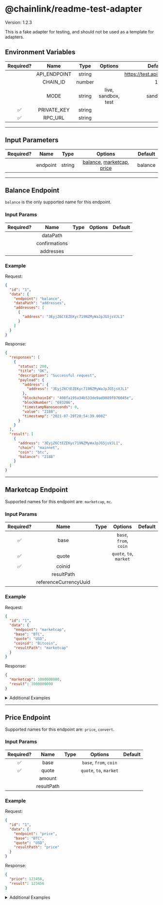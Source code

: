 # @chainlink/readme-test-adapter

Version: 1.2.3

This is a fake adapter for testing, and should not be used as a template for adapters.

## Environment Variables

| Required? |     Name     |  Type  |       Options       |            Default             |
| :-------: | :----------: | :----: | :-----------------: | :----------------------------: |
|           | API_ENDPOINT | string |                     | https://test.api.endpoint.link |
|           |   CHAIN_ID   | number |                     |               1                |
|           |     MODE     | string | live, sandbox, test |            sandbox             |
|    ✅     | PRIVATE_KEY  | string |                     |                                |
|    ✅     |   RPC_URL    | string |                     |                                |

---

## Input Parameters

| Required? |   Name   |  Type  |                                         Options                                          | Default |
| :-------: | :------: | :----: | :--------------------------------------------------------------------------------------: | :-----: |
|           | endpoint | string | [balance](#balance-endpoint), [marketcap](#marketcap-endpoint), [price](#price-endpoint) | balance |

---

## Balance Endpoint

`balance` is the only supported name for this endpoint.

### Input Params

| Required? |     Name      | Type | Options | Default |
| :-------: | :-----------: | :--: | :-----: | :-----: |
|           |   dataPath    |      |         |         |
|           | confirmations |      |         |         |
|           |   addresses   |      |         |         |

### Example

Request:

```json
{
  "id": "1",
  "data": {
    "endpoint": "balance",
    "dataPath": "addresses",
    "addresses": [
      {
        "address": "3EyjZ6CtEZEKyc719NZMyWaJpJG5jsVJL1"
      }
    ]
  }
}
```

Response:

```json
{
  "responses": [
    {
      "status": 200,
      "title": "OK",
      "description": "Successful request",
      "payload": {
        "address": {
          "address": "3EyjZ6CtEZEKyc719NZMyWaJpJG5jsVJL1"
        },
        "blockchainId": "408fa195a34b533de9ad9889f076045e",
        "blockNumber": "693286",
        "timestampNanoseconds": 0,
        "value": "2188",
        "timestamp": "2021-07-29T20:54:39.000Z"
      }
    }
  ],
  "result": [
    {
      "address": "3EyjZ6CtEZEKyc719NZMyWaJpJG5jsVJL1",
      "chain": "mainnet",
      "coin": "btc",
      "balance": "2188"
    }
  ]
}
```

---

## Marketcap Endpoint

Supported names for this endpoint are: `marketcap`, `mc`.

### Input Params

| Required? |         Name          | Type |         Options         | Default |
| :-------: | :-------------------: | :--: | :---------------------: | :-----: |
|    ✅     |         base          |      | `base`, `from`, `coin`  |         |
|    ✅     |         quote         |      | `quote`, `to`, `market` |         |
|    ✅     |        coinid         |      |                         |         |
|           |      resultPath       |      |                         |         |
|           | referenceCurrencyUuid |      |                         |         |

### Example

Request:

```json
{
  "id": "1",
  "data": {
    "endpoint": "marketcap",
    "base": "BTC",
    "quote": "USD",
    "coinid": "Bitcoin",
    "resultPath": "marketcap"
  }
}
```

Response:

```json
{
  "marketcap": 1000000000,
  "result": 1000000000
}
```

<details>
<summary>Additional Examples</summary>

Request:

```json
{
  "id": "1",
  "data": {
    "endpoint": "mc",
    "base": "BTC",
    "quote": "USD",
    "coinid": "Bitcoin",
    "resultPath": "marketcap"
  }
}
```

Response:

```json
{
  "marketcap": 1000000000,
  "result": 1000000000
}
```

</details>

---

## Price Endpoint

Supported names for this endpoint are: `price`, `convert`.

### Input Params

| Required? |    Name    | Type |         Options         | Default |
| :-------: | :--------: | :--: | :---------------------: | :-----: |
|    ✅     |    base    |      | `base`, `from`, `coin`  |         |
|    ✅     |   quote    |      | `quote`, `to`, `market` |         |
|           |   amount   |      |                         |         |
|           | resultPath |      |                         |         |

### Example

Request:

```json
{
  "id": "1",
  "data": {
    "endpoint": "price",
    "base": "BTC",
    "quote": "USD",
    "resultPath": "price"
  }
}
```

Response:

```json
{
  "price": 123456,
  "result": 123456
}
```

<details>
<summary>Additional Examples</summary>

Request:

```json
{
  "id": "1",
  "data": {
    "endpoint": "convert",
    "base": "BTC",
    "quote": "USD",
    "resultPath": "price"
  }
}
```

Response:

```json
{
  "price": 123456,
  "result": 123456
}
```

</details>
